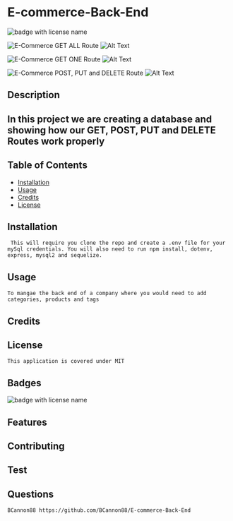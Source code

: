 # E-commerce-Back-End

 <img src="https://img.shields.io/badge/mybadge-MIT-blue" alt="badge with license name"/>

 ![E-Commerce GET ALL Route](https://www.youtube.com/watch?v=f5etiQ4NZVo)
 ![Alt Text](https://github.com/BCannon88/E-commerce-Back-End/blob/4bb07fe1eb748fee20885b30eaf62c2d649b0b58/assets/Challenge%2013%20GET%20ALL%20Routes%20for%20category,%20product%20and%20tag.gif)



 ![E-Commerce GET ONE Route](https://www.youtube.com/watch?v=UF4eHrxi-bk)
 ![Alt Text](https://github.com/BCannon88/E-commerce-Back-End/blob/4bb07fe1eb748fee20885b30eaf62c2d649b0b58/assets/Challenge%2013%20GET%20ONE%20Routes%20for%20category,%20product%20and%20tag.gif)



 ![E-Commerce POST, PUT and DELETE Route](https://www.youtube.com/watch?v=tMZkMVPdsuY)
![Alt Text](https://github.com/BCannon88/E-commerce-Back-End/blob/4bb07fe1eb748fee20885b30eaf62c2d649b0b58/assets/Challenge%2013%20POST,%20PUT,%20and%20DELETE%20Routes%20for%20categories,%20product%20and%20tag.gif)


  ## Description

  ## In this project we are creating a database and showing how our GET, POST, PUT and DELETE Routes work properly

  ## Table of Contents        
   * [Installation](#Installation)
   * [Usage](#Usage)       
   * [Credits](#Credits)       
   * [License](#License)   
       
   ## Installation

     This will require you clone the repo and create a .env file for your mySql credentials. You will also need to run npm install, dotenv, express, mysql2 and sequelize.       

   ## Usage

    To mangae the back end of a company where you would need to add categories, products and tags       

   ## Credits

           

   ## License

    This application is covered under MIT       

   ## Badges

   <img src="https://img.shields.io/badge/mybadge-MIT-blue" alt="badge with license name"/>      
 
   ## Features

           

   ## Contributing

           

   ## Test

        
    
   ## Questions
    BCannon88 https://github.com/BCannon88/E-commerce-Back-End